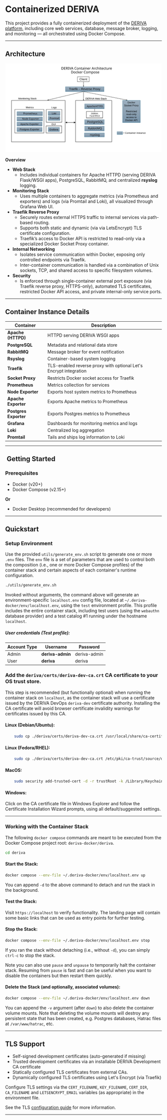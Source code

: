 
# Containerized DERIVA 

This project provides a fully containerized deployment of the [DERIVA platform](https://www.isi.edu/isr/research-areas/the-deriva-platform/), including core web services, database, message broker, logging, and monitoring — all orchestrated using Docker Compose.

---

## Architecture

![DERIVA Architecture](docs/DERIVA-Container-Architecture-Docker.svg)

**Overview**  
- **Web Stack** 
  - Includes individual containers for Apache HTTPD (serving DERIVA Flask/WSGI apps), PostgreSQL, RabbitMQ, and centralized **rsyslog** logging.  
- **Monitoring Stack** 
  - Uses multiple containers to aggregate metrics (via Prometheus and exporters) and logs (via Promtail and Loki), all visualized through Grafana Web UI.  
- **Traefik Reverse Proxy** 
  - Securely routes external HTTPS traffic to internal services via path-based routing.
  - Supports both static and dynamic (via via LetsEncrypt) TLS certificate configuration.
  - Traefik’s access to Docker API is restricted to read-only via a specialized Docker Socket Proxy container.  
- **Internal Networking** 
  - Isolates service communication within Docker, exposing only controlled endpoints via Traefik. 
  - Inter-container communication is handled via a combination of Unix sockets, TCP, and shared access to specific filesystem volumes.  
- **Security** 
  - Is enforced through single-container external port exposure (via Traefik reverse proxy, HTTPS-only), automated TLS certificates, restricted Docker API access, and private internal-only service ports.

---

## Container Instance Details

| Container             | Description                                                       |
|-----------------------|-------------------------------------------------------------------|
| **Apache (HTTPD)**    | HTTPD serving DERIVA WSGI apps                                    |
| **PostgreSQL**        | Metadata and relational data store                                |
| **RabbitMQ**          | Message broker for event notification                             |
| **Rsyslog**           | Container-based system logging                                    |
| **Traefik**           | TLS-enabled reverse proxy with optional Let's Encrypt integration |
| **Socket Proxy**      | Restricts Docker socket access for Traefik                        |
| **Prometheus**        | Metrics collection for services                                   |
| **Node Exporter**     | Exports host system metrics to Prometheus                         |
| **Apache Exporter**   | Exports Apache metrics to Prometheus                              |
| **Postgres Exporter** | Exports Postgres metrics to Prometheus                            |
| **Grafana**           | Dashboards for monitoring metrics and logs                        |
| **Loki**              | Centralized log aggregation                                       |
| **Promtail**          | Tails and ships log information to Loki                           |

---

## ️ Getting Started

### Prerequisites

- Docker (v20+)
- Docker Compose (v2.15+)

**Or**

- Docker Desktop (recommended for developers)

---

## Quickstart

### Setup Environment

Use the provided `utils/generate_env.sh` script to generate one or more `.env` files. The `env` file is a set of parameters 
that are used to control both the composition (i.e., one or more Docker Compose profiles) of the container stack and certain 
aspects of each container's runtime configuration.

```bash
./utils/generate_env.sh
```

Invoked without arguments, the command above will generate an environment-specific `localhost.env` config file, located at `~/.deriva-docker/env/localhost.env`, using the 
`test` environment profile. This profile includes the entire container stack, including test users (using the `webauthn` database provider) and a 
test catalog #1 running under the hostname `localhost`.

##### User credentials (Test profile):

| Account Type | Username         | Password     |
|--------------|------------------|--------------|
| Admin        | **deriva-admin** | deriva-admin |
| User         | **deriva**       | deriva       |


### Add the `deriva/certs/deriva-dev-ca.crt` CA certificate to your OS trust store. 
This step is recommended (but functionally optional) when running the container stack on `localhost`, as the container stack will use a 
certificate issued by the DERIVA DevOps `deriva-dev` certificate authority. Installing the CA certificate will avoid browser 
certificate invalidity warnings for certificates issued by this CA.

#### Linux (Debian/Ubuntu):
```bash
    sudo cp ./deriva/certs/deriva-dev-ca.crt /usr/local/share/ca-certificates/deriva-dev-ca.crt && sudo update-ca-certificates
```

#### Linux (Fedora/RHEL):
```bash
    sudo cp ./deriva/certs/deriva-dev-ca.crt /etc/pki/ca-trust/source/deriva-dev-ca.crt && sudo update-ca-trust
```

#### MacOS:
```bash
    sudo security add-trusted-cert -d -r trustRoot -k /Library/Keychains/System.keychain ./deriva/certs/deriva-dev-ca.crt
```

#### Windows:

Click on the CA certificate file in Windows Explorer and follow the Certificate Installation Wizard prompts, using all default/suggested settings.

---
### Working with the Container Stack

The following `docker compose` commands are meant to be executed from the Docker Compose project root: `deriva-docker/deriva`.

```bash
cd deriva
```

#### Start the Stack:

```bash
docker compose --env-file ~/.deriva-docker/env/localhost.env up
```
You can append `-d` to the above command to detach and run the stack in the background.

#### Test the Stack:
Visit `https://localhost` to verify functionality. The landing page will contain some basic links that can be used as entry points for further testing.

#### Stop the Stack:

```bash
docker compose --env-file ~/.deriva-docker/env/localhost.env stop
```
If you ran the stack without detaching (i.e., without `-d`), you can simply `ctrl-c` to stop the stack.

Note you can also use `pause` and `unpause` to temporarily halt the container stack. Resuming from `pause` is fast and  can be useful when you want to disable the containers but then restart them quickly.
#### Delete the Stack (and optionally, associated volumes):
```bash
docker compose --env-file ~/.deriva-docker/env/localhost.env down
```
You can append the `-v` argument (after `down`) to also delete the container volume mounts. 
Note that deleting the volume mounts will destroy any persistent state that has been created, e.g. Postgres databases, Hatrac files at `/var/www/hatrac`, etc.


---

## TLS Support

- Self-signed development certificates (auto-generated if missing)
- Trusted development certificates via an installable DERIVA Development CA certificate
- Statically configured TLS certificates from external CAs.
- Dynamically configured TLS certificates using Let's Encrypt (via Traefik)

Configure TLS settings via the `CERT_FILENAME`, `KEY_FILENAME`, `CERT_DIR`, `CA_FILENAME` and `LETSENCRYPT_EMAIL` variables &#40;as appropriate&#41; in the environment file.

See the TLS [configuration guide](docs/TLS-config.md) for more information.

---

